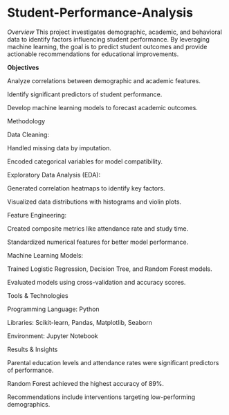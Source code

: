 # Student-Performance-Analysis
*Overview*
This project investigates demographic, academic, and behavioral data to identify factors influencing student performance. By leveraging machine learning, the goal is to predict student outcomes and provide actionable recommendations for educational improvements.

**Objectives**

Analyze correlations between demographic and academic features.

Identify significant predictors of student performance.

Develop machine learning models to forecast academic outcomes.

Methodology

Data Cleaning:

Handled missing data by imputation.

Encoded categorical variables for model compatibility.

Exploratory Data Analysis (EDA):

Generated correlation heatmaps to identify key factors.

Visualized data distributions with histograms and violin plots.

Feature Engineering:

Created composite metrics like attendance rate and study time.

Standardized numerical features for better model performance.

Machine Learning Models:

Trained Logistic Regression, Decision Tree, and Random Forest models.

Evaluated models using cross-validation and accuracy scores.

Tools & Technologies

Programming Language: Python

Libraries: Scikit-learn, Pandas, Matplotlib, Seaborn

Environment: Jupyter Notebook

Results & Insights

Parental education levels and attendance rates were significant predictors of performance.

Random Forest achieved the highest accuracy of 89%.

Recommendations include interventions targeting low-performing demographics.
